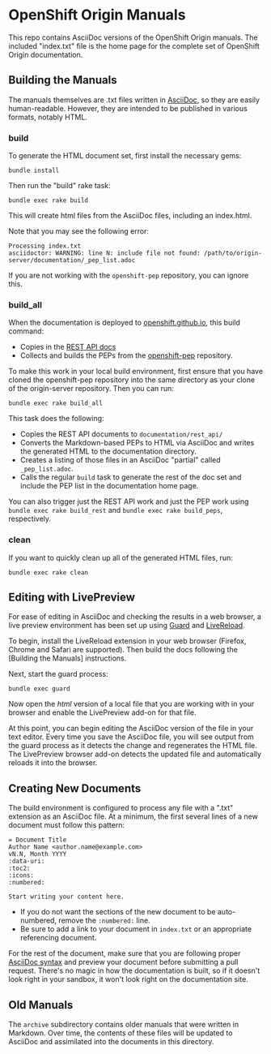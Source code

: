 # OpenShift Origin Manuals #

This repo contains AsciiDoc versions of the OpenShift Origin manuals. The included "index.txt" file is the home page for the complete set of OpenShift Origin documentation.

## Building the Manuals ##
The manuals themselves are .txt files written in [AsciiDoc](http://asciidoc.org/), so they are easily human-readable. However, they are intended to be published in various formats, notably HTML. 

### build ###
To generate the HTML document set, first install the necessary gems:

    bundle install

Then run the "build" rake task:

    bundle exec rake build

This will create html files from the AsciiDoc files, including an index.html.

Note that you may see the following error:

    Processing index.txt
    asciidoctor: WARNING: line N: include file not found: /path/to/origin-server/documentation/_pep_list.adoc

If you are not working with the `openshift-pep` repository, you can ignore this.

### build_all ###
When the documentation is deployed to [openshift.github.io](http://openshift.github.io/documentation/), this build command:

* Copies in the [REST API docs](https://github.com/openshift/origin-server/tree/master/broker/doc/html/16)
* Collects and builds the PEPs from the [openshift-pep](https://github.com/openshift/openshift-pep) repository.

To make this work in your local build environment, first ensure that you have cloned the openshift-pep repository into the same directory as your clone of the origin-server repository. Then you can run:

    bundle exec rake build_all

This task does the following:

* Copies the REST API documents to `documentation/rest_api/`
* Converts the Markdown-based PEPs to HTML via AsciiDoc and writes the generated HTML to the documentation directory.
* Creates a listing of those files in an AsciiDoc "partial" called `_pep_list.adoc`.
* Calls the regular `build` task to generate the rest of the doc set and include the PEP list in the documentation home page. 

You can also trigger just the REST API work and just the PEP work using `bundle exec rake build_rest` and `bundle exec rake build_peps`, respectively.

### clean ###
If you want to quickly clean up all of the generated HTML files, run:

    bundle exec rake clean

## Editing with LivePreview ##

For ease of editing in AsciiDoc and checking the results in a web browser, a live preview environment has been set up using [Guard](http://guardgem.org/) and [LiveReload](http://livereload.com/).

To begin, install the LiveReload extension in your web browser (Firefox, Chrome and Safari are supported). Then build the docs following the [Building the Manuals] instructions.

Next, start the guard process:

    bundle exec guard

Now open the _html_ version of a local file that you are working with in your browser and enable the LivePreview add-on for that file.

At this point, you can begin editing the AsciiDoc version of the file in your text editor. Every time you save the AsciiDoc file, you will see output from the guard process as it detects the change and regenerates the HTML file. The LivePreview browser add-on detects the updated file and automatically reloads it into the browser.

## Creating New Documents ##
The build environment is configured to process any file with a ".txt" extension as an AsciiDoc file. At a minimum, the first several lines of a new document must follow this pattern:

    = Document Title
    Author Name <author.name@example.com>
    vN.N, Month YYYY
    :data-uri:
    :toc2:
    :icons:
    :numbered:
    
    Start writing your content here.

* If you do not want the sections of the new document to be auto-numbered, remove the `:numbered:` line.
* Be sure to add a link to your document in `index.txt` or an appropriate referencing document.

For the rest of the document, make sure that you are following proper [AsciiDoc syntax](http://asciidoctor.org/docs/asciidoc-writers-guide/) and preview your document before submitting a pull request. There's no magic in how the documentation is built, so if it doesn't look right in your sandbox, it won't look right on the documentation site.

## Old Manuals ##
The `archive` subdirectory contains older manuals that were written in Markdown. Over time, the contents of these files will be updated to AsciiDoc and assimilated into the documents in this directory.
